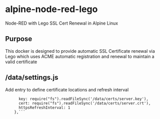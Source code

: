 # alpine-node-red-lego
 Node-RED with Lego SSL Cert Renewal in Alpine Linux

## Purpose
This docker is designed to provide automatic SSL Certificate renewal via Lego which uses ACME automatic registration and renewal to maintain a valid certificate


## /data/settings.js
Add entry to define certificate locations and refresh interval
```	https: {
      key: require("fs").readFileSync('/data/certs/server.key'),
      cert: require("fs").readFileSync('/data/certs/server.crt'),
      httpsRefreshInterval: 1
    },```
	